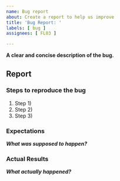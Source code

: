 ```yaml
---
name: Bug report
about: Create a report to help us improve
title: 'Bug Report: '
labels: [ bug ]
assignees: [ FL03 ]

---
```


**A clear and concise description of the bug.**

## Report

### Steps to reproduce the bug

1. Step 1)
2. Step 2)
3. Step 3)

### Expectations

_**What was supposed to happen?**_

### Actual Results

_**What actually happened?**_
